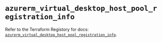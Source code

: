 # `azurerm_virtual_desktop_host_pool_registration_info`

Refer to the Terraform Registory for docs: [`azurerm_virtual_desktop_host_pool_registration_info`](https://registry.terraform.io/providers/hashicorp/azurerm/3.84.0/docs/resources/virtual_desktop_host_pool_registration_info).
